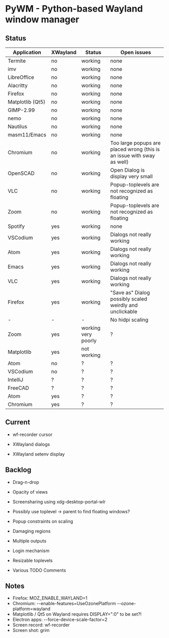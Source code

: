 # PyWM - Python-based Wayland window manager

## Status

| Application            |  XWayland | Status              | Open issues                                              |
|------------------------|-----------|---------------------|----------------------------------------------------------|
| Termite                |    no     | working             |                none                                      |
| imv                    |    no     | working             |                none                                      |
| LibreOffice            |    no     | working             |                none                                      |
| Alacritty              |    no     | working             |                none                                      |
| Firefox                |    no     | working             |                none                                      |
| Matplotlib (Qt5)       |    no     | working             |                none                                      |
| GIMP-2.99              |    no     | working             |                none                                      |
| nemo                   |    no     | working             |                none                                      |
| Nautilus               |    no     | working             |                none                                      |
| masm11/Emacs           |    no     | working             |                none                                      |
| Chromium               |    no     | working             | Too large popups are placed wrong (this is an issue with sway as well) |
| OpenSCAD               |    no     | working             | Open Dialog is display very small                        |
| VLC                    |    no     | working             | Popup-toplevels are not recognized as floating           |
| Zoom                   |    no     | working             | Popup-toplevels are not recognized as floating           |
| Spotify                |    yes    | working             |                none                                      |
| VSCodium               |    yes    | working             | Dialogs not really working                               |
| Atom                   |    yes    | working             | Dialogs not really working                               |
| Emacs                  |    yes    | working             | Dialogs not really working                               |
| VLC                    |    yes    | working             | Dialogs not really working                               |
| Firefox                |    yes    | working             | "Save as" Dialog possibly scaled weirdly and unclickable |
| -                      |    -      | -                   | No hidpi scaling                                         |
| Zoom                   |    yes    | working very poorly | ?                                                        |
| Matplotlib             |    yes    | not working         |                                                          |
| Atom                   |    no     | ?                   | ?                                                        |
| VSCodium               |    no     | ?                   | ?                                                        |
| IntelliJ               |    ?      | ?                   | ?                                                        |
| FreeCAD                |    ?      | ?                   | ?                                                        |
| Atom                   |    yes    | ?                   | ?                                                        |
| Chromium               |    yes    | ?                   | ?                                                        |


## Current

- wf-recorder cursor

- XWayland dialogs
- XWayland setenv display


## Backlog

- Drag-n-drop
- Opacity of views
- Screensharing using xdg-desktop-portal-wlr

- Possibly use toplevel -> parent to find floating windows?
- Popup constraints on scaling
- Damaging regions
- Multiple outputs
- Login mechanism
- Resizable toplevels
- Various TODO Comments


## Notes

- Firefox: MOZ_ENABLE_WAYLAND=1
- Chromium: --enable-features=UseOzonePlatform --ozone-platform=wayland
- Matplotlib / Qt5 on Wayland requires DISPLAY=":0" to be set?!
- Electron apps: --force-device-scale-factor=2
- Screen record: wf-recorder
- Screen shot: grim
